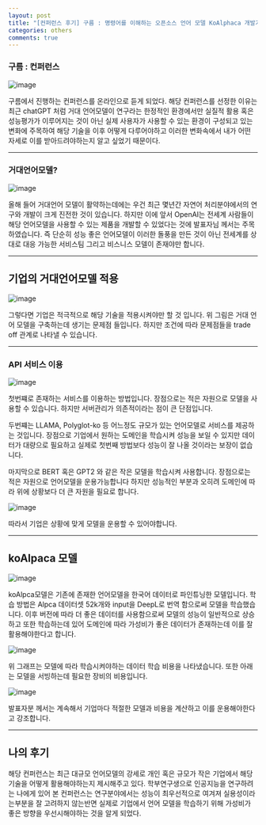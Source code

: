 ```yaml
---
layout: post
title: "[컨퍼런스 후기] 구름 : 명령어를 이해하는 오픈소스 언어 모델 KoAlphaca 개발기"
categories: others
comments: true
---
```


### 구름 : 컨퍼런스 

![image](https://github.com/LEFT-BEE/LEFT-BEE.github.io/assets/65720894/c759c1e3-63e1-4ecc-8ed8-a34aa0716826)

구름에서 진행하는 컨퍼런스를 온라인으로 듣게 되었다. 해당 컨퍼런스를 선정한 이유는 최근 chatGPT 처럼 거대 언어모델이 연구라는 한정적인
환경에서만 실질적 활용 혹은 성능평가가 이루어지는 것이 아닌 실제 사용자가 사용할 수 있는 환경이 구성되고 있는 변화에 주목하여 해당 기술을
이후 어떻게 다루어야하고 이러한 변화속에서 내가 어떤 자세로 이를 받아드려야하는지 알고 싶었기 때문이다.

---

### 거대언어모델?

![image](https://github.com/LEFT-BEE/LEFT-BEE.github.io/assets/65720894/9e686e17-fc04-486a-9980-5034af634c35)

올해 들어 거대언어 모델이 활약하는데에는 우건 최근 몇년간 자연어 처리분야에서의 연구와 개발이 크게 진전한 것이 있습니다. 하지만 이에 앞서 
OpenAI는 전세계 사람들이 해당 언어모델을 사용할 수 있는 제품을 개발할 수 있었다는 것에 발표자님 께서는 주목하였습니다. 즉 단순히 성능 좋은 언어모델이
이러한 돌풍을 만든 것이 아닌 전세계를 상대로 대응 가능한 서비스팀 그리고 비스니스 모델이 존재야만 합니다.

---

## 기업의 거대언어모델 적용

![image](https://github.com/LEFT-BEE/LEFT-BEE.github.io/assets/65720894/dc25523f-8d53-4b52-93b1-2b56df152d0b)

그렇다면 기업은 적극적으로 해당 기술을 적용시켜야만 할 것 입니다. 위 그림은 거대 언어 모델을 구축하는데 생기는 문제점 들입니다. 하지만 조건에 따라 
문제점들을 trade off 관계로 나타낼 수 있습니다.

---

### API 서비스 이용

![image](https://github.com/LEFT-BEE/LEFT-BEE.github.io/assets/65720894/af99f5fe-9fa7-41ee-9e52-be150beaec21)

첫번쨰로 존재하는 서비스를 이용하는 방법입니다. 장점으로는 적은 자원으로 모델을 사용할 수 있습니다. 하지만 서버관리가 의존적이라는 점이 큰 단점입니다.

두번쨰는 LLAMA, Polyglot-ko 등 어느정도 규모가 있는 언어모델로 서비스를 제공하는 것입니다. 장점으로 기업에서 원하는 도메인을 학습시켜 성능을 보일 수 있지만
데이터가 대량으로 필요하고 실제로 첫번째 방법보다 성능이 잘 나올 것이라는 보장이 없습니다.

마지막으로 BERT 혹은 GPT2 와 같은 작은 모델을 학습시켜 사용합니다. 장점으로는 적은 자원으로 언어모델을 운용가능합니다 하지만 성능적인 부분과
오히려 도메인에 따라 위에 상황보다 더 큰 자원을 필요로 합니다.

![image](https://github.com/LEFT-BEE/LEFT-BEE.github.io/assets/65720894/748566df-4882-45e0-be1a-d6cbcddca2cd)


따라서 기업은 상황에 맞게 모델을 운용할 수 있어야합니다.


---


## koAlpaca 모델

![image](https://github.com/LEFT-BEE/LEFT-BEE.github.io/assets/65720894/e6becd1a-0e27-4e95-b9e0-116b521874ad)

koAlpca모델은 기존에 존재한 언어모델을 한국어 데이터로 파인튜닝한 모델입니다. 학습 방법은 Alpca 데이터셋 52k개와 input을 DeepL로 번역
함으로써 모델을 학습했습니다. 이후 버전에 따라 더 좋은 데이터를 사용함으로써 모델의 성능이 일반적으로 상승하고 또한 학습하는데 있어 도메인에 따라
가성비가 좋은 데이터가 존재하는데 이를 잘활용해야한다고 합니다.

![image](https://github.com/LEFT-BEE/LEFT-BEE.github.io/assets/65720894/c3d13918-fc66-4c6e-8dc5-db7ac293a84d)

위 그래프는 모델에 따라 학습시켜야하는 데이터 학습 비용을 나타냈습니다. 또한 아래는 모델을 서빙하는데 필요한 장비의 비용입니다.

![image](https://github.com/LEFT-BEE/LEFT-BEE.github.io/assets/65720894/548b4e89-1b6a-4502-9605-aceb7fb61f56)

발표자분 께서는 계속해서 기업마다 적절한 모델과 비용을 계산하고 이를 운용해야한다고 강조합니다.


---

## 나의 후기

해당 컨퍼런스는 최근 대규모 언어모델의 강세로 개인 혹은 규모가 작은 기업에서 해당 기술을 어떻게 활용해야하는지 제시해주고 있다. 학부연구생으로
인공지능을 연구하려는 나에게 있어 본 컨퍼런스는 연구분야에서는 성능이 최우선적으로 여겨져 실용성이라는부분을 잘 고려하지 않는반면
실제로 기업에서 언어 모델을 학습하기 위해 가성비가 좋은 방향을 우선시해야하는 것을 알게 되었다.


